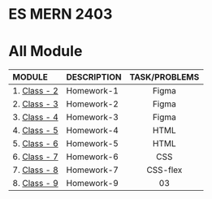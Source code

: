 # ES MERN 2403

# All Module

| MODULE                  | DESCRIPTION | TASK/PROBLEMS |
| :---------------------- | :---------- | :-----------: |
| 1. [Class - 2](class-2) | Homework-1  |     Figma     |
| 2. [Class - 3](class-3) | Homework-2  |     Figma     |
| 3. [Class - 4](class-4) | Homework-3  |     Figma     |
| 4. [Class - 5](class-5) | Homework-4  |     HTML      |
| 5. [Class - 6](class-6) | Homework-5  |     HTML      |
| 6. [Class - 7](class-7) | Homework-6  |      CSS      |
| 7. [Class - 8](class-8) | Homework-7  |   CSS-flex    |
| 8. [Class - 9](class-9) | Homework-9  |      03       |
